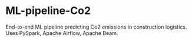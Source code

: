 # ML-pipeline-Co2
End-to-end ML pipeline predicting Co2 emissions in construction logistics. Uses PySpark, Apache Airflow, Apache Beam.
